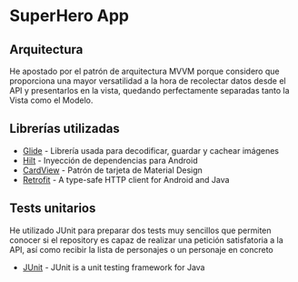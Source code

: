 # SuperHero App

## Arquitectura

He apostado por el patrón de arquitectura MVVM porque considero que proporciona una mayor versatilidad a la hora de recolectar datos desde el API y presentarlos en la vista, quedando perfectamente separadas tanto la Vista como el Modelo.

## Librerías utilizadas

* [Glide](https://github.com/bumptech/glide) - Librería usada para decodificar, guardar y cachear imágenes
* [Hilt](https://developer.android.com/training/dependency-injection/hilt-android) - Inyección de dependencias para Android
* [CardView](https://developer.android.com/jetpack/androidx/releases/cardview) - Patrón de tarjeta de Material Design 
* [Retrofit](https://mvnrepository.com/artifact/com.squareup.retrofit2/retrofit) - A type-safe HTTP client for Android and Java

## Tests unitarios

He utilizado JUnit para preparar dos tests muy sencillos que permiten conocer si el repository es capaz de realizar una petición satisfatoria a la API, así como recibir la lista de personajes o un personaje en concreto

* [JUnit](https://mvnrepository.com/artifact/junit/junit) - JUnit is a unit testing framework for Java



